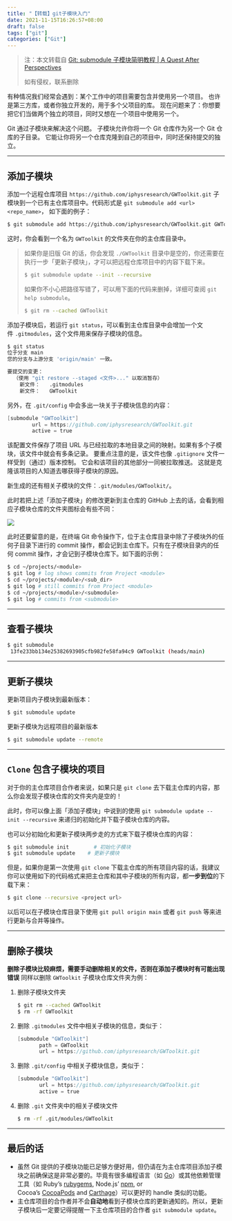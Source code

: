 ```yaml
---
title: "【转载】git子模块入门"
date: 2021-11-15T16:26:57+08:00
draft: false
tags: ["git"]
categories: ["Git"]
---
```


> 注：本文转载自 [Git: submodule 子模块简明教程 | A Quest After Perspectives](https://iphysresearch.github.io/blog/post/programing/git/git_submodule/)
> 
> 如有侵权，联系删除

有种情况我们经常会遇到：某个工作中的项目需要包含并使用另一个项目。 也许是第三方库，或者你独立开发的，用于多个父项目的库。 现在问题来了：你想要把它们当做两个独立的项目，同时又想在一个项目中使用另一个。

Git 通过子模块来解决这个问题。 子模块允许你将一个 Git 仓库作为另一个 Git 仓库的子目录。 它能让你将另一个仓库克隆到自己的项目中，同时还保持提交的独立。

---

## 添加子模块

添加一个远程仓库项目 `https://github.com/iphysresearch/GWToolkit.git` 子模块到一个已有主仓库项目中。代码形式是 `git submodule add <url> <repo_name>`， 如下面的例子：

```bash
$ git submodule add https://github.com/iphysresearch/GWToolkit.git GWToolkit
```

这时，你会看到一个名为 `GWToolkit` 的文件夹在你的主仓库目录中。

> 如果你是旧版 Git 的话，你会发现 `./GWToolkit` 目录中是空的，你还需要在执行一步「更新子模块」，才可以把远程仓库项目中的内容下载下来。
> 
> ```bash
> $ git submodule update --init --recursive
> ```
> 
> 如果你不小心把路径写错了，可以用下面的代码来删掉，详细可查阅 `git help submodule`。
> 
> ```bash
> $ git rm --cached GWToolkit
> ```

添加子模块后，若运行 `git status`，可以看到主仓库目录中会增加一个文件 `.gitmodules`，这个文件用来保存子模块的信息。

```bash
$ git status
位于分支 main
您的分支与上游分支 'origin/main' 一致。

要提交的变更：
  （使用 "git restore --staged <文件>..." 以取消暂存）
    新文件：   .gitmodules
    新文件：   GWToolkit
```

另外，在 `.git/config` 中会多出一块关于子模块信息的内容：

```v
[submodule "GWToolkit"]
        url = https://github.com/iphysresearch/GWToolkit.git
        active = true
```

该配置文件保存了项目 URL 与已经拉取的本地目录之间的映射。如果有多个子模块，该文件中就会有多条记录。 要重点注意的是，该文件也像 `.gitignore` 文件一样受到（通过）版本控制。 它会和该项目的其他部分一同被拉取推送。 这就是克隆该项目的人知道去哪获得子模块的原因。

新生成的还有相关子模块的文件：`.git/modules/GWToolkit/`。

此时若把上述「添加子模块」的修改更新到主仓库的 GitHub 上去的话，会看到相应子模块仓库的文件夹图标会有些不同：

![](https://vip2.loli.io/2021/08/28/ktpsTaGFljSKfOc.png)

此时还要留意的是，在终端 Git 命令操作下，位于主仓库目录中除了子模块外的任何子目录下进行的 commit 操作，都会记到主仓库下。只有在子模块目录内的任何 commit 操作，才会记到子模块仓库下。如下面的示例：

```bash
$ cd ~/projects/<module>
$ git log # log shows commits from Project <module>
$ cd ~/projects/<module>/<sub_dir>
$ git log # still commits from Project <module>
$ cd ~/projects/<module>/<submodule>
$ git log # commits from <submodule>
```

---

## 查看子模块

```bash
$ git submodule
 13fe233bb134e25382693905cfb982fe58fa94c9 GWToolkit (heads/main)
```

---

## 更新子模块

更新项目内子模块到最新版本：

```bash
$ git submodule update
```

更新子模块为远程项目的最新版本

```bash
$ git submodule update --remote
```

---

## `Clone` 包含子模块的项目

对于你的主仓库项目合作者来说，如果只是 `git clone` 去下载主仓库的内容，那么你会发现子模块仓库的文件夹内是空的！

此时，你可以像上面「添加子模块」中说到的使用 `git submodule update --init --recursive` 来递归的初始化并下载子模块仓库的内容。

也可以分初始化和更新子模块两步走的方式来下载子模块仓库的内容：

```bash
$ git submodule init        # 初始化子模块
$ git submodule update    # 更新子模块
```

但是，如果你是第一次使用 `git clone` 下载主仓库的所有项目内容的话，我建议你可以使用如下的代码格式来把主仓库和其中子模块的所有内容，都**一步到位**的下载下来：

```bash
$ git clone --recursive <project url>
```

以后可以在子模块仓库目录下使用 `git pull origin main` 或者 `git push` 等来进行更新与合并等操作。

---

## 删除子模块

**删除子模块比较麻烦，需要手动删除相关的文件，否则在添加子模块时有可能出现错误** 同样以删除 `GWToolkit` 子模块仓库文件夹为例：

1. 删除子模块文件夹
   
   ```bash
   $ git rm --cached GWToolkit
   $ rm -rf GWToolkit
   ```

2. 删除 `.gitmodules` 文件中相关子模块的信息，类似于：
   
   ```v
   [submodule "GWToolkit"]
          path = GWToolkit
          url = https://github.com/iphysresearch/GWToolkit.git
   ```

3. 删除 `.git/config` 中相关子模块信息，类似于：
   
   ```v
   [submodule "GWToolkit"]
          url = https://github.com/iphysresearch/GWToolkit.git
          active = true
   ```

4. 删除 `.git` 文件夹中的相关子模块文件
   
   ```bash
   $ rm -rf .git/modules/GWToolkit
   ```

---

## 最后的话

- 虽然 Git 提供的子模块功能已足够方便好用，但仍请在为主仓库项目添加子模块之前确保这是非常必要的。毕竟有很多编程语言（如 [Go](https://golang.org/)）或其他依赖管理工具（如 Ruby’s [rubygems](http://guides.rubygems.org/), Node.js’ [npm](https://docs.npmjs.com/getting-started/what-is-npm), or Cocoa’s [CocoaPods](https://cocoapods.org/about) and [Carthage](https://github.com/Carthage/Carthage)）可以更好的 handle 类似的功能。
- 主仓库项目的合作者并不会**自动地**看到子模块仓库的更新通知的。所以，更新子模块后一定要记得提醒一下主仓库项目的合作者 `git submodule update`。
